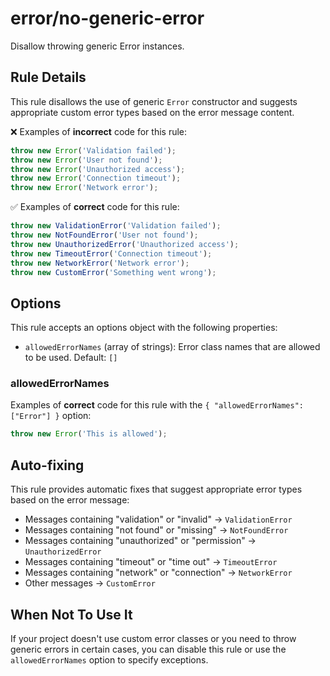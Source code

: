 # error/no-generic-error

Disallow throwing generic Error instances.

## Rule Details

This rule disallows the use of generic `Error` constructor and suggests appropriate custom error types based on the error message content.

❌ Examples of **incorrect** code for this rule:

```js
throw new Error('Validation failed');
throw new Error('User not found');
throw new Error('Unauthorized access');
throw new Error('Connection timeout');
throw new Error('Network error');
```

✅ Examples of **correct** code for this rule:

```js
throw new ValidationError('Validation failed');
throw new NotFoundError('User not found');
throw new UnauthorizedError('Unauthorized access');
throw new TimeoutError('Connection timeout');
throw new NetworkError('Network error');
throw new CustomError('Something went wrong');
```

## Options

This rule accepts an options object with the following properties:

- `allowedErrorNames` (array of strings): Error class names that are allowed to be used. Default: `[]`

### allowedErrorNames

Examples of **correct** code for this rule with the `{ "allowedErrorNames": ["Error"] }` option:

```js
throw new Error('This is allowed');
```

## Auto-fixing

This rule provides automatic fixes that suggest appropriate error types based on the error message:

- Messages containing "validation" or "invalid" → `ValidationError`
- Messages containing "not found" or "missing" → `NotFoundError`
- Messages containing "unauthorized" or "permission" → `UnauthorizedError`
- Messages containing "timeout" or "time out" → `TimeoutError`
- Messages containing "network" or "connection" → `NetworkError`
- Other messages → `CustomError`

## When Not To Use It

If your project doesn't use custom error classes or you need to throw generic errors in certain cases, you can disable this rule or use the `allowedErrorNames` option to specify exceptions.